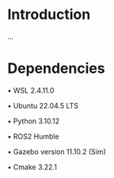 # Introduction
...
# Dependencies
•	WSL 2.4.11.0

•	Ubuntu 22.04.5 LTS

•	Python 3.10.12 

•	ROS2 Humble

•	Gazebo version 11.10.2 (Sim)

• Cmake 3.22.1
